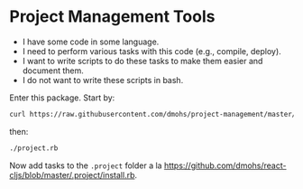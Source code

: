 # Project Management Tools

- I have some code in some language.
- I need to perform various tasks with this code (e.g., compile, deploy).
- I want to write scripts to do these tasks to make them easier and document them.
- I do not want to write these scripts in bash.

Enter this package. Start by:

```bash
curl https://raw.githubusercontent.com/dmohs/project-management/master/.sample-project.rb > project.rb && chmod +x project.rb
```
then:
```bash
./project.rb
```
Now add tasks to the `.project` folder a la https://github.com/dmohs/react-cljs/blob/master/.project/install.rb.
